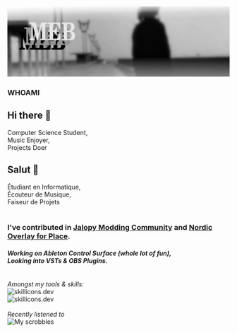 ![La Jetée](https://raw.githubusercontent.com/MeblIkea/MeblIkea/refs/heads/main/Chris.png)

### WHOAMI

## Hi there 👋

Computer Science Student,<br>
Music Enjoyer,<br>
Projects Doer

## Salut 👋
Étudiant en Informatique,<br>
Écouteur de Musique,<br>
Faiseur de Projets<br><br>


### I've contributed in [Jalopy Modding Community](https://github.com/Jalopy-Mods) and [Nordic Overlay for Place](https://github.com/MeblIkea/NordicPlace).
#### *Working on Ableton Control Surface (whole lot of fun),<br>Looking into VSTs & OBS Plugins.*
<br>*Amongst my tools & skills:*<br>
![skillicons.dev](https://skillicons.dev/icons?i=ableton,blender,unity,rider,idea,pycharm,neovim,git)<br>
![skillicons.dev](https://skillicons.dev/icons?i=cs,c,java,js,html,css,py,sqlite)<br><br>
*Recently listened to<br>*
![My scrobbles](https://lastfm-recently-played.vercel.app/api?user=MeblIkea&header_size=none&bg_color=222222AA&count=3&width=400)
